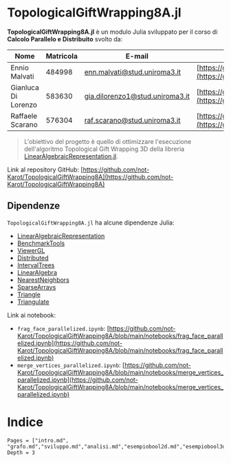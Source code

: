 # TopologicalGiftWrapping8A.jl

**TopologicalGiftWrapping8A.jl** è un modulo Julia
sviluppato per il corso di **Calcolo Parallelo e Distribuito** svolto da:

| Nome | Matricola | E-mail | Profilo Github |
| --- | --- | --- | --- |
| Ennio Malvati | 484998 | enn.malvati@stud.uniroma3.it | [https://github.com/Ennio28](https://github.com/Ennio28) |
| Gianluca Di Lorenzo | 583630 | gia.dilorenzo1@stud.uniroma3.it | [https://github.com/CostaG25](https://github.com/CostaG25) |
| Raffaele Scarano | 576304 | raf.scarano@stud.uniroma3.it | [https://github.com/not-Karot](https://github.com/not-Karot) |

> L'obiettivo del progetto è quello di ottimizzare l'esecuzione dell'algoritmo Topological Gift
Wrapping 3D della libreria [LinearAlgebraicRepresentation.jl](https://github.com/cvdlab/LinearAlgebraicRepresentation.jl).



Link al repository GitHub: [https://github.com/not-Karot/TopologicalGiftWrapping8A](https://github.com/not-Karot/TopologicalGiftWrapping8A)
## Dipendenze

`TopologicalGiftWrapping8A.jl` ha alcune dipendenze Julia:

- [LinearAlgebraicRepresentation](https://cvdlab.github.io/LinearAlgebraicRepresentation.jl)
- [BenchmarkTools](https://github.com/JuliaCI/BenchmarkTools.jl)
- [ViewerGL](https://github.com/cvdlab/ViewerGL.jl)
- [Distributed](https://docs.julialang.org/en/v1/stdlib/Distributed/)
- [IntervalTrees](https://github.com/BioJulia/IntervalTrees.jl)
- [LinearAlgebra](https://docs.julialang.org/en/v1/stdlib/LinearAlgebra/)
- [NearestNeighbors](https://github.com/KristofferC/NearestNeighbors.jl)
- [SparseArrays](https://docs.julialang.org/en/v1/stdlib/SparseArrays/)
- [Triangle](https://github.com/cvdlab/Triangle.jl)
- [Triangulate](https://github.com/JuliaGeometry/Triangulate.jl)


Link ai notebook:
- `frag_face_parallelized.ipynb`: [https://github.com/not-Karot/TopologicalGiftWrapping8A/blob/main/notebooks/frag_face_parallelized.ipynb](https://github.com/not-Karot/TopologicalGiftWrapping8A/blob/main/notebooks/frag_face_parallelized.ipynb)
- `merge_vertices_parallelized.ipynb`: [https://github.com/not-Karot/TopologicalGiftWrapping8A/blob/main/notebooks/merge_vertices_parallelized.ipynb](https://github.com/not-Karot/TopologicalGiftWrapping8A/blob/main/notebooks/merge_vertices_parallelized.ipynb)

# Indice

```@contents
Pages = ["intro.md", "grafo.md","sviluppo.md","analisi.md","esempiobool2d.md","esempiobool3d.md","conclusioni.md"]
Depth = 3
```